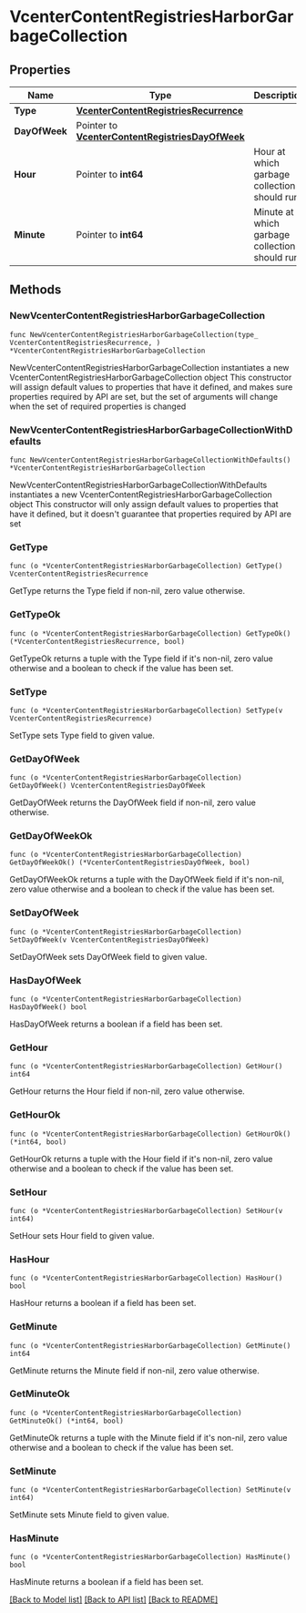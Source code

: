 # VcenterContentRegistriesHarborGarbageCollection

## Properties

Name | Type | Description | Notes
------------ | ------------- | ------------- | -------------
**Type** | [**VcenterContentRegistriesRecurrence**](VcenterContentRegistriesRecurrence.md) |  | 
**DayOfWeek** | Pointer to [**VcenterContentRegistriesDayOfWeek**](VcenterContentRegistriesDayOfWeek.md) |  | [optional] 
**Hour** | Pointer to **int64** | Hour at which garbage collection should run. | [optional] 
**Minute** | Pointer to **int64** | Minute at which garbage collection should run. | [optional] 

## Methods

### NewVcenterContentRegistriesHarborGarbageCollection

`func NewVcenterContentRegistriesHarborGarbageCollection(type_ VcenterContentRegistriesRecurrence, ) *VcenterContentRegistriesHarborGarbageCollection`

NewVcenterContentRegistriesHarborGarbageCollection instantiates a new VcenterContentRegistriesHarborGarbageCollection object
This constructor will assign default values to properties that have it defined,
and makes sure properties required by API are set, but the set of arguments
will change when the set of required properties is changed

### NewVcenterContentRegistriesHarborGarbageCollectionWithDefaults

`func NewVcenterContentRegistriesHarborGarbageCollectionWithDefaults() *VcenterContentRegistriesHarborGarbageCollection`

NewVcenterContentRegistriesHarborGarbageCollectionWithDefaults instantiates a new VcenterContentRegistriesHarborGarbageCollection object
This constructor will only assign default values to properties that have it defined,
but it doesn't guarantee that properties required by API are set

### GetType

`func (o *VcenterContentRegistriesHarborGarbageCollection) GetType() VcenterContentRegistriesRecurrence`

GetType returns the Type field if non-nil, zero value otherwise.

### GetTypeOk

`func (o *VcenterContentRegistriesHarborGarbageCollection) GetTypeOk() (*VcenterContentRegistriesRecurrence, bool)`

GetTypeOk returns a tuple with the Type field if it's non-nil, zero value otherwise
and a boolean to check if the value has been set.

### SetType

`func (o *VcenterContentRegistriesHarborGarbageCollection) SetType(v VcenterContentRegistriesRecurrence)`

SetType sets Type field to given value.


### GetDayOfWeek

`func (o *VcenterContentRegistriesHarborGarbageCollection) GetDayOfWeek() VcenterContentRegistriesDayOfWeek`

GetDayOfWeek returns the DayOfWeek field if non-nil, zero value otherwise.

### GetDayOfWeekOk

`func (o *VcenterContentRegistriesHarborGarbageCollection) GetDayOfWeekOk() (*VcenterContentRegistriesDayOfWeek, bool)`

GetDayOfWeekOk returns a tuple with the DayOfWeek field if it's non-nil, zero value otherwise
and a boolean to check if the value has been set.

### SetDayOfWeek

`func (o *VcenterContentRegistriesHarborGarbageCollection) SetDayOfWeek(v VcenterContentRegistriesDayOfWeek)`

SetDayOfWeek sets DayOfWeek field to given value.

### HasDayOfWeek

`func (o *VcenterContentRegistriesHarborGarbageCollection) HasDayOfWeek() bool`

HasDayOfWeek returns a boolean if a field has been set.

### GetHour

`func (o *VcenterContentRegistriesHarborGarbageCollection) GetHour() int64`

GetHour returns the Hour field if non-nil, zero value otherwise.

### GetHourOk

`func (o *VcenterContentRegistriesHarborGarbageCollection) GetHourOk() (*int64, bool)`

GetHourOk returns a tuple with the Hour field if it's non-nil, zero value otherwise
and a boolean to check if the value has been set.

### SetHour

`func (o *VcenterContentRegistriesHarborGarbageCollection) SetHour(v int64)`

SetHour sets Hour field to given value.

### HasHour

`func (o *VcenterContentRegistriesHarborGarbageCollection) HasHour() bool`

HasHour returns a boolean if a field has been set.

### GetMinute

`func (o *VcenterContentRegistriesHarborGarbageCollection) GetMinute() int64`

GetMinute returns the Minute field if non-nil, zero value otherwise.

### GetMinuteOk

`func (o *VcenterContentRegistriesHarborGarbageCollection) GetMinuteOk() (*int64, bool)`

GetMinuteOk returns a tuple with the Minute field if it's non-nil, zero value otherwise
and a boolean to check if the value has been set.

### SetMinute

`func (o *VcenterContentRegistriesHarborGarbageCollection) SetMinute(v int64)`

SetMinute sets Minute field to given value.

### HasMinute

`func (o *VcenterContentRegistriesHarborGarbageCollection) HasMinute() bool`

HasMinute returns a boolean if a field has been set.


[[Back to Model list]](../README.md#documentation-for-models) [[Back to API list]](../README.md#documentation-for-api-endpoints) [[Back to README]](../README.md)


